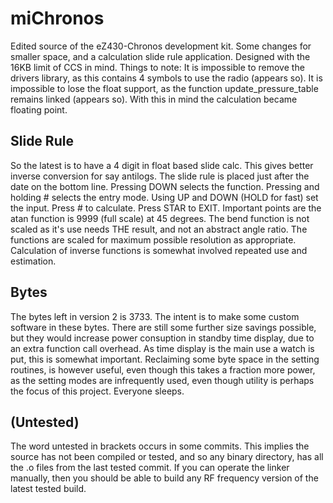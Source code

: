 miChronos
=========
Edited source of the eZ430-Chronos development kit. Some changes for smaller space, and a calculation slide rule application. Designed with the 16KB limit of CCS in mind. Things to note:
It is impossible to remove the drivers library, as this contains 4 symbols to use the radio (appears so).
It is impossible to lose the float support, as the function update_pressure_table remains linked (appears so).
With this in mind the calculation became floating point.

Slide Rule
----------
So the latest is to have a 4 digit in float based slide calc. This gives better inverse conversion for say antilogs.
The slide rule is placed just after the date on the bottom line. Pressing DOWN selects the function. Pressing and holding # selects the entry mode. Using UP and DOWN (HOLD for fast) set the input. Press # to calculate. Press STAR to EXIT.
Important points are the atan function is 9999 (full scale) at 45 degrees. The bend function is not scaled as it's use needs THE result, and not an abstract angle ratio. The functions are scaled for maximum possible resolution as appropriate. Calculation of inverse functions is somewhat involved repeated use and estimation.

Bytes
-----
The bytes left in version 2 is 3733. The intent is to make some custom software in these bytes. There are still some further size savings possible, but they would increase power consuption in standby time display, due to an extra function call overhead. As time display is the main use a watch is put, this is somewhat important. Reclaiming some byte space in the setting routines, is however useful, even though this takes a fraction more power, as the setting modes are infrequently used, even though utility is perhaps the focus of this project. Everyone sleeps.

(Untested)
----------
The word untested in brackets occurs in some commits. This implies the source has not been compiled or tested, and so any binary directory, has all the .o files from the last tested commit. If you can operate the linker manually, then you should be able to build any RF frequency version of the latest tested build.
